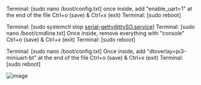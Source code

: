 Terminal: [sudo nano /boot/config.txt]
once inside, add "enable_uart=1" at the end of the file 
Ctrl+o (save) & Ctrl+x (exit) 
Terminal: [sudo reboot]

Terminal: [sudo systemctl stop serial-getty@ttySO.service]
Terminal: [sudo nano /boot/cmdline.txt]
Once inside, remove everything with "console"
Ctrl+o (save) & Ctrl+x (exit) 
Terminal: [sudo reboot]

Terminal: [sudo nano /boot/config.txt]
Once inside, add "dtoverlay=pi3-miniuart-bt" at the end of the file
Ctrl+o (save) & Ctrl+x (exit) 
Terminal: [sudo reboot]


![image](https://github.com/imandrec/ArduinoBluetoothApp/assets/54920275/56d9f7ff-bc0f-42ee-b6c9-d58e66413d0b)

